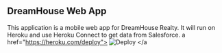 DreamHouse Web App
------------------

This application is a mobile web app for DreamHouse Realty. It will run on Heroku and use Heroku Connect to get data from Salesforce.
 a href="https://heroku.com/deploy">
  <img src="https://www.herokucdn.com/deploy/button.svg" alt="Deploy">
</a 
